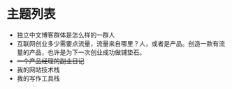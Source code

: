 # 主题列表
- 独立中文博客群体是怎么样的一群人
- 互联网创业多少需要点流量，流量来自哪里？人，或者是产品。创造一款有流量的产品，也许是为下一次创业成功做铺垫石。
- ~~一个产品经理的副业日记~~
- 我的网站技术栈
- 我的写作工具栈